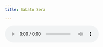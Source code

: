 ```yaml
---
title: Sabato Sera

---
```


<audio controls>
  <source src="/assets/recs/sabatosera.mp3" type="audio/mpeg">
Your browser does not support the audio element.
</audio>
